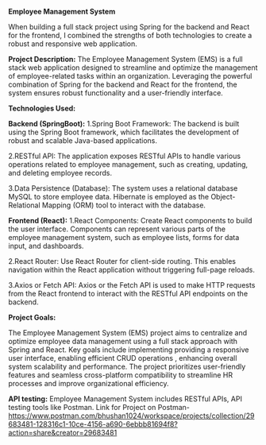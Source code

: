 
**Employee Management System**

When building a full stack project using Spring for the backend and React for the frontend, I combined the strengths of both technologies to create a robust and responsive web application.

**Project Description:** 
The Employee Management System (EMS) is a full stack web application designed to streamline and optimize the management of employee-related tasks within an organization. Leveraging the powerful combination of Spring for the backend and React for the frontend, the system ensures robust functionality and a user-friendly interface.

**Technologies Used:**

**Backend (SpringBoot):**
1.Spring Boot Framework:
The backend is built using the Spring Boot framework, which facilitates the development of robust and scalable Java-based applications.

2.RESTful API:
The application exposes RESTful APIs to handle various operations related to employee management, such as creating, updating, and deleting employee records.

3.Data Persistence (Database):
The system uses a relational database MySQL to store employee data. Hibernate is employed as the Object-Relational Mapping (ORM) tool to interact with the database.


**Frontend (React):**
1.React Components:
Create React components to build the user interface. Components can represent various parts of the employee management system, such as employee lists, forms for data input, and dashboards.

2.React Router:
Use React Router for client-side routing. This enables navigation within the React application without triggering full-page reloads.

3.Axios or Fetch API:
Axios or the Fetch API is used to make HTTP requests from the React frontend to interact with the RESTful API endpoints on the backend.

**Project Goals:**

The Employee Management System (EMS) project aims to centralize and optimize employee data management using a full stack approach with Spring and React. Key goals include implementing  providing a responsive user interface, enabling efficient CRUD operations , enhancing overall system scalability and performance. The project prioritizes user-friendly features and seamless cross-platform compatibility to streamline HR processes and improve organizational efficiency.

**API testing:** Employee Management System includes RESTful APIs, API testing tools like Postman. Link for Project on Postman-https://www.postman.com/bhushan1024/workspace/projects/collection/29683481-128316c1-10ce-4156-a690-6ebbb81694f8?action=share&creator=29683481
